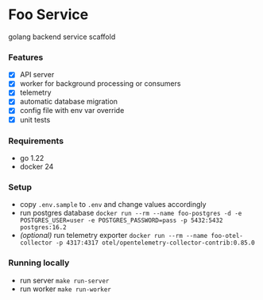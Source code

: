 # Foo Service
golang backend service scaffold

### Features
- [x] API server
- [x] worker for background processing or consumers
- [x] telemetry
- [x] automatic database migration
- [x] config file with env var override
- [x] unit tests

### Requirements
- go 1.22
- docker 24

### Setup
- copy `.env.sample` to `.env` and change values accordingly
- run postgres database `docker run --rm --name foo-postgres -d -e POSTGRES_USER=user -e POSTGRES_PASSWORD=pass -p 5432:5432 postgres:16.2`
- *(optional)* run telemetry exporter `docker run --rm --name foo-otel-collector -p 4317:4317 otel/opentelemetry-collector-contrib:0.85.0`

### Running locally
- run server `make run-server`
- run worker `make run-worker`
